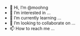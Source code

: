 - 👋 Hi, I’m @moohng
- 👀 I’m interested in ...
- 🌱 I’m currently learning ...
- 💞️ I’m looking to collaborate on ...
- 📫 How to reach me ...

<!---
moohng/moohng is a ✨ special ✨ repository because its `README.md` (this file) appears on your GitHub profile.
You can click the Preview link to take a look at your changes.
--->
